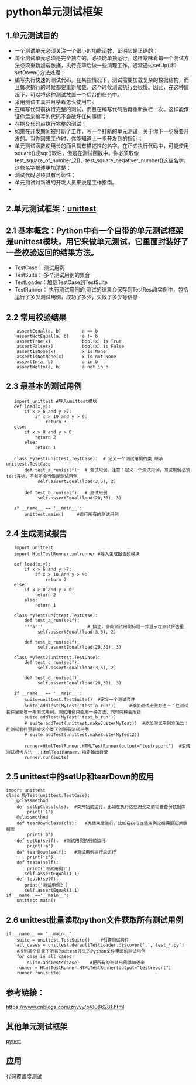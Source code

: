 # python单元测试框架

## 1.单元测试目的
 - 一个测试单元必须关注一个很小的功能函数，证明它是正确的；
 - 每个测试单元必须是完全独立的，必须能单独运行。这样意味着每一个测试方法必须重新加载数据，执行完毕后做一些清理工作。通常通过setUp()和setDown()方法处理；
 - 编写执行快速的测试代码。在某些情况下，测试需要加载复杂的数据结构，而且每次执行的时候都要重新加载，这个时候测试执行会很慢。因此，在这种情况下，可以将这种测试放置一个后台的任务中。
 - 采用测试工具并且学着怎么使用它。
 - 在编写代码前执行完整的测试，而且在编写代码后再重新执行一次。这样能保证你后来编写的代码不会破坏任何事情；
 - 在提交代码前执行完整的测试；
 - 如果在开发期间被打断了工作，写一个打断的单元测试，关于你下一步将要开发的。当你回来工作时，你能知道上一步开发到的指针；
 - 单元测试函数使用长的而且具有描述性的名字。在正式执行代码中，可能使用square()或sqr()取名，但是在测试函数中，你必须取像test_square_of_number_2()、test_square_negativer_number()这些名字，这些名字描述更加清楚；
 - 测试代码必须具有可读性；
 - 单元测试对新进的开发人员来说是工作指南。
 - 
## 2.单元测试框架：[unittest](https://docs.python.org/2/library/unittest.html#)

## 2.1 基本概念：Python中有一个自带的单元测试框架是unittest模块，用它来做单元测试，它里面封装好了一些校验返回的结果方法。
 - TestCase： 测试用例
 - TestSuite： 多个测试用例的集合
 - TestLoader：加载TestCase到TestSuite
 - TestRunner： 执行测试用例的,测试的结果会保存到TestResult实例中，包括运行了多少测试用例，成功了多少，失败了多少等信息

## 2.2 常用校验结果
    
        assertEqual(a, b)        a == b      
        assertNotEqual(a, b)     a != b      
        assertTrue(x)            bool(x) is True      
        assertFalse(x)           bool(x) is False      
        assertIsNone(x)          x is None     
        assertIsNotNone(x)       x is not None   
        assertIn(a, b)           a in b    
        assertNotIn(a, b)        a not in b

## 2.3 最基本的测试用例
       import unittest #导入unittest模块
       def load(x,y):
           if x > 6 and y >7:
               if x > 10 and y > 9:
                   return 3
       else:
           if x > 0 and y > 0:
               return 2
           else:
               return 1
       
       class MyTest(unittest.TestCase):  # 定义一个测试用例的类,继承unittest.TestCase
           def test_a_run(self):  # 测试用例。注意：定义一个测试用例，测试用例必须test开始，不然不会当做是测试用例
                self.assertEqual(load(3,6), 2)  
        
           def test_b_run(self):  # 测试用例
                self.assertEqual(load(20,30), 3)
           
       if __name__ == '__main__':
           unittest.main()     #运行所有的测试用例 

## 2.4 生成测试报告
       import unittest
       import HtmlTestRunner,xmlrunner #导入生成报告的模块
       
       def load(x,y):
           if x > 6 and y >7:
               if x > 10 and y > 9:
                   return 3
       else:
           if x > 0 and y > 0:
               return 2
           else:
               return 1
       
       class MyTest(unittest.TestCase): 
           def test_a_run(self):  
           '''a'''                 # 描述，会同测试用例标题一并显示在测试报告里
                self.assertEqual(load(3,6), 2)  
        
           def test_b_run(self):  
                self.assertEqual(load(20,30), 3)
                
       class MyTest2(unittest.TestCase): 
           def test_c_run(self):
                self.assertEqual(load(3,6), 2)  
        
           def test_d_run(self): 
                self.assertEqual(load(20,30), 3)
                
       if __name__ == '__main__':
           suite=unittest.TestSuite()  #定义一个测试套件
           suite.addTest(MyTest('test_a_run'))     #添加测试用例方法一：往测试套件里新增一条测试用例，测试用例只能用一种方法，同时两种会报错
           suite.addTest(MyTest('test_b_run'))
           # suite.addTest(unittest.makeSuite(MyTest))  #添加测试用例方法二：往测试套件里新增这个类下的所有测试用例
           # suite.addTest(unittest.makeSuite(MyTest2)) 
           
           runner=HtmlTestRunner.HTMLTestRunner(output="testreport")  #生成测试报告方法一：HtmlTestRunner，指定输出目录
           runner.run(suite) 
         
## 2.5 unittest中的setUp和tearDown的应用

    import unittest
    class MyTest(unittest.TestCase):
        @classmethod
        def setUpClass(cls):  #类开始前运行，比如在执行这些用例之前需要备份数据库
            print('1')
        @classmethod
        def tearDownClass(cls):   #类结束后运行，比如在执行这些用例之后需要还原数据库
            print('0')
        def setUp(self):  #测试用例执行前运行
            print('a')
        def tearDown(self):   #测试用例执行后运行
            print('z')
        def testa(self):
            print('测试用例1')
           self.assertEqual(1,1)
        def testb(self):
           print('测试用例2')
           self.assertEqual(1,1)
    if __name__=='__main__':
        unittest.main()

## 2.6 unittest批量读取python文件获取所有测试用例

    if __name__ == '__main__':
        suite = unittest.TestSuite()    #创建测试套件
        all_cases = unittest.defaultTestLoader.discover('.','test_*.py')
        #找到某个目录下所有的以test开头的Python文件里面的测试用例
        for case in all_cases:
            suite.addTests(case)    #把所有的测试用例添加进来
        runner = HtmlTestRunner.HTMLTestRunner(output="testreport")
        runner.run(suite)


## 参考链接：
https://www.cnblogs.com/znyyy/p/8086281.html

## 其他单元测试框架
[pytest](https://docs.pytest.org/en/latest/getting-started.html)

## 应用
[代码覆盖度测试]()

